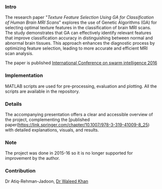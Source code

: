 ### Intro

The research paper "*Texture Feature Selection Using GA for Classification of Human Brain MRI Scans*" explores the use of Genetic Algorithms (GA) for selecting optimal texture features in the classification of brain MRI scans. The study demonstrates that GA can effectively identify relevant features that improve classification accuracy in distinguishing between normal and abnormal brain tissues. This approach enhances the diagnostic process by optimizing feature selection, leading to more accurate and efficient MRI scan analysis.

The paper is published [International Conference on swarm intelligence 2016](https://link.springer.com/chapter/10.1007/978-3-319-41009-8_25)


### Implementation

MATLAB scripts are used for pre-processing, evaluation and plotting. All the scripts are available in the repository.

### Details

The accompanying presentation offers a clear and accessible overview of the project, complementing the [published paper(https://link.springer.com/chapter/10.1007/978-3-319-41009-8_25) with detailed explanations, visuals, and results.

### Note
The project was done in 2015-16 so it is no longer supported for improvement by the author.

### Contribution

Dr Atiq-Rehman-Jadoon, [Dr Waleed Khan](https://www.linkedin.com/in/khanwaleed247?utm_source=share&utm_campaign=share_via&utm_content=profile&utm_medium=android_app)
